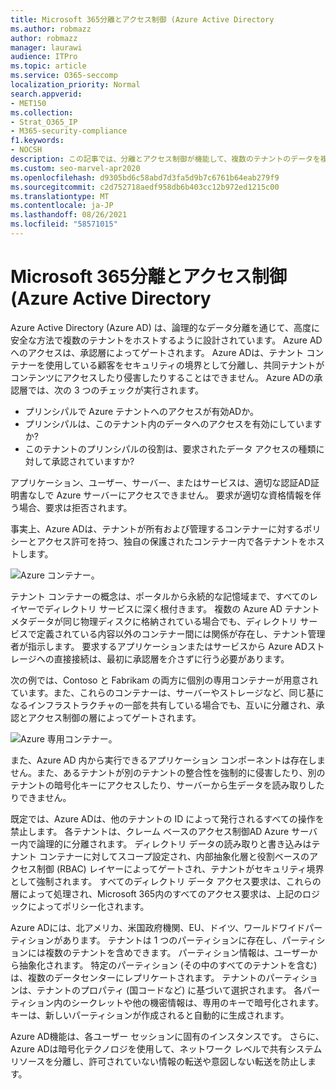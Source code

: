 ```yaml
---
title: Microsoft 365分離とアクセス制御 (Azure Active Directory
ms.author: robmazz
author: robmazz
manager: laurawi
audience: ITPro
ms.topic: article
ms.service: O365-seccomp
localization_priority: Normal
search.appverid:
- MET150
ms.collection:
- Strat_O365_IP
- M365-security-compliance
f1.keywords:
- NOCSH
description: この記事では、分離とアクセス制御が機能して、複数のテナントのデータを複数のテナント間で分離Azure Active Directory。
ms.custom: seo-marvel-apr2020
ms.openlocfilehash: d9305bd6c58abd7d3fa5d9b7c6761b64eab279f9
ms.sourcegitcommit: c2d752718aedf958db6b403cc12b972ed1215c00
ms.translationtype: MT
ms.contentlocale: ja-JP
ms.lasthandoff: 08/26/2021
ms.locfileid: "58571015"
---
```

# <a name="microsoft-365-isolation-and-access-control-in-azure-active-directory"></a>Microsoft 365分離とアクセス制御 (Azure Active Directory

Azure Active Directory (Azure AD) は、論理的なデータ分離を通じて、高度に安全な方法で複数のテナントをホストするように設計されています。 Azure ADへのアクセスは、承認層によってゲートされます。 Azure ADは、テナント コンテナーを使用している顧客をセキュリティの境界として分離し、共同テナントがコンテンツにアクセスしたり侵害したりすることはできません。 Azure ADの承認層では、次の 3 つのチェックが実行されます。

- プリンシパルで Azure テナントへのアクセスが有効ADか。
- プリンシパルは、このテナント内のデータへのアクセスを有効にしていますか?
- このテナントのプリンシパルの役割は、要求されたデータ アクセスの種類に対して承認されていますか?

アプリケーション、ユーザー、サーバー、またはサービスは、適切な認証AD証明書なしで Azure サーバーにアクセスできません。 要求が適切な資格情報を伴う場合、要求は拒否されます。

事実上、Azure ADは、テナントが所有および管理するコンテナーに対するポリシーとアクセス許可を持つ、独自の保護されたコンテナー内で各テナントをホストします。
 
![Azure コンテナー。](../media/office-365-isolation-azure-container.png)

テナント コンテナーの概念は、ポータルから永続的な記憶域まで、すべてのレイヤーでディレクトリ サービスに深く根付きます。 複数の Azure AD テナント メタデータが同じ物理ディスクに格納されている場合でも、ディレクトリ サービスで定義されている内容以外のコンテナー間には関係が存在し、テナント管理者が指示します。 要求するアプリケーションまたはサービスから Azure ADストレージへの直接接続は、最初に承認層を介さずに行う必要があります。

次の例では、Contoso と Fabrikam の両方に個別の専用コンテナーが用意されています。また、これらのコンテナーは、サーバーやストレージなど、同じ基になるインフラストラクチャの一部を共有している場合でも、互いに分離され、承認とアクセス制御の層によってゲートされます。
 
![Azure 専用コンテナー。](../media/office-365-isolation-azure-dedicated-containers.png)

また、Azure AD 内から実行できるアプリケーション コンポーネントは存在しません。また、あるテナントが別のテナントの整合性を強制的に侵害したり、別のテナントの暗号化キーにアクセスしたり、サーバーから生データを読み取りしたりできません。

既定では、Azure ADは、他のテナントの ID によって発行されるすべての操作を禁止します。 各テナントは、クレーム ベースのアクセス制御AD Azure サーバー内で論理的に分離されます。 ディレクトリ データの読み取りと書き込みはテナント コンテナーに対してスコープ設定され、内部抽象化層と役割ベースのアクセス制御 (RBAC) レイヤーによってゲートされ、テナントがセキュリティ境界として強制されます。 すべてのディレクトリ データ アクセス要求は、これらの層によって処理され、Microsoft 365内のすべてのアクセス要求は、上記のロジックによってポリシー化されます。

Azure ADには、北アメリカ、米国政府機関、EU、ドイツ、ワールドワイドパーティションがあります。 テナントは 1 つのパーティションに存在し、パーティションには複数のテナントを含めできます。 パーティション情報は、ユーザーから抽象化されます。 特定のパーティション (その中のすべてのテナントを含む) は、複数のデータセンターにレプリケートされます。 テナントのパーティションは、テナントのプロパティ (国コードなど) に基づいて選択されます。 各パーティション内のシークレットや他の機密情報は、専用のキーで暗号化されます。 キーは、新しいパーティションが作成されると自動的に生成されます。

Azure AD機能は、各ユーザー セッションに固有のインスタンスです。 さらに、Azure ADは暗号化テクノロジを使用して、ネットワーク レベルで共有システム リソースを分離し、許可されていない情報の転送や意図しない転送を防止します。
